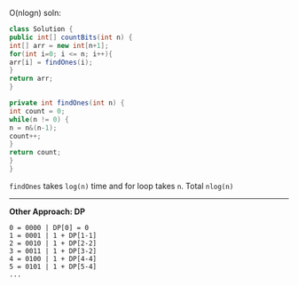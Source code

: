 O(nlogn) soln:

```java
class Solution {
public int[] countBits(int n) {
int[] arr = new int[n+1];
for(int i=0; i <= n; i++){
arr[i] = findOnes(i);
}
return arr;
}

private int findOnes(int n) {
int count = 0;
while(n != 0) {
n = n&(n-1);
count++;
}
return count;
}
}
```

`findOnes` takes `log(n)` time and for loop takes `n`. Total `nlog(n)`

---

**Other Approach: DP**
```
0 = 0000 | DP[0] = 0
1 = 0001 | 1 + DP[1-1]
2 = 0010 | 1 + DP[2-2]
3 = 0011 | 1 + DP[3-2]
4 = 0100 | 1 + DP[4-4]
5 = 0101 | 1 + DP[5-4]
...
```
